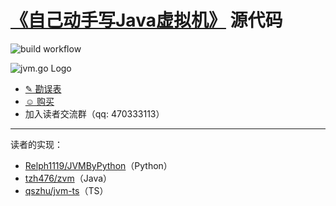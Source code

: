 # [《自己动手写Java虚拟机》][jd] 源代码

![build workflow](https://github.com/zxh0/jvmgo-book/actions/workflows/main.yml/badge.svg)

![jvm.go Logo][logo]

* [✎ 勘误表](v1/errata.md)
* [☺ 购买][jd]
* 加入读者交流群（qq: 470333113）

[logo]: https://raw.githubusercontent.com/zxh0/jvmgo-book/master/v1/gophers/cover.png
[jd]: https://item.jd.com/11935272.html

---

读者的实现：
* [Relph1119/JVMByPython](https://github.com/Relph1119/JVMByPython)（Python）
* [tzh476/zvm](https://github.com/tzh476/zvm)（Java）
* [qszhu/jvm-ts](https://github.com/qszhu/jvm-ts)（TS）
